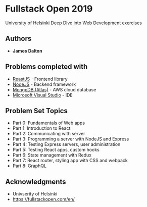 # Fullstack Open 2019

University of Helsinki Deep Dive into Web Development exercises

## Authors

* **James Dalton**

## Problems completed with

* [ReastJS](https://reactjs.org) - Frontend library
* [NodeJS](https://nodejs.org) - Backend framework
* [MongoDB (Atlas)](https://www.mongodb.com/cloud/atlas) - AWS cloud database
* [Microsoft Visual Studio](https://code.visualstudio.com) - IDE

## Problem Set Topics

* Part 0: Fundamentals of Web apps
* Part 1: Introduction to React
* Part 2: Communicating with server
* Part 3: Programming a server with NodeJS and Express
* Part 4: Testing Express servers, user administration
* Part 5: Testing React apps, custom hooks
* Part 6: State management with Redux
* Part 7: React router, styling app with CSS and webpack
* Part 8: GraphQL

## Acknowledgments

* Univserity of Helsinki
* https://fullstackopen.com/en/
